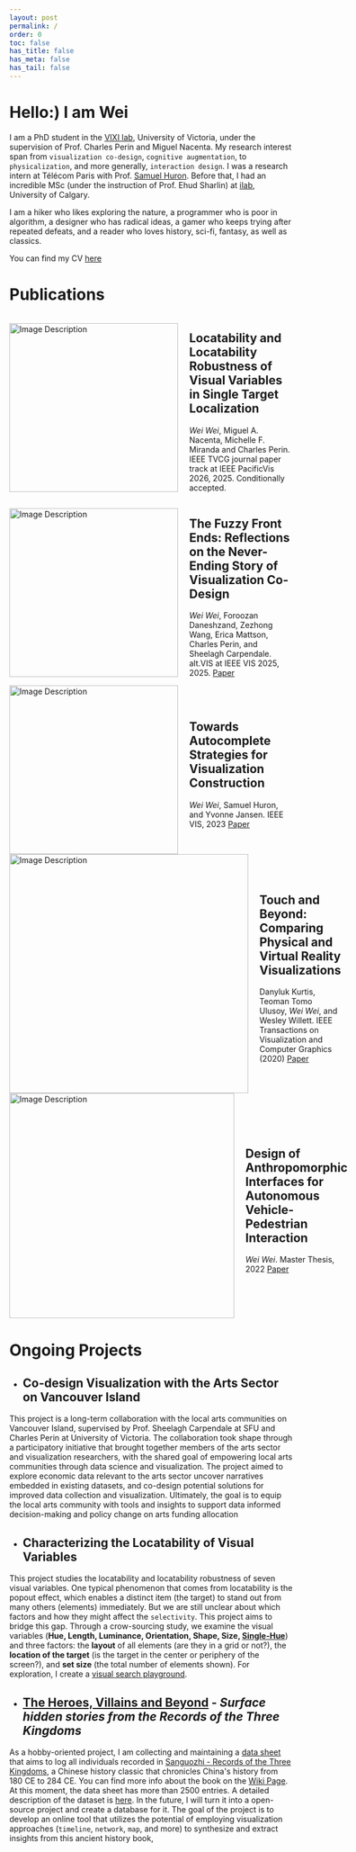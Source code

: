 ```yaml
---
layout: post
permalink: /
order: 0
toc: false
has_title: false
has_meta: false
has_tail: false
---
```


# Hello:\) I am Wei
I am a PhD student in the [VIXI lab](https://vixi.cs.uvic.ca/), University of Victoria, under the supervision of Prof. Charles Perin and Miguel Nacenta. My research interest span from `visualization co-design`, `cognitive augmentation`, to `physicalization`, and more generally, `interaction design`. I was a research intern at Télécom Paris with Prof. [Samuel Huron](https://perso.telecom-paristech.fr/shuron/#!index.md). Before that, I had an incredible MSc (under the instruction of Prof. Ehud Sharlin) at [ilab](https://ilab.ucalgary.ca/), University of Calgary. 

I am a hiker who likes exploring the nature, a programmer who is poor in algorithm, a designer who has radical ideas, a gamer who keeps trying after repeated defeats, and a reader who loves history, sci-fi, fantasy, as well as classics.

You can find my CV [here](/assets/pdf/CV.pdf) 

# Publications

<div style="display: flex; align-items: center;">
    <img src="https://cdn.jsdelivr.net/gh/antimelee/media-Pages/image/PacificVIS26.png" alt="Image Description" style="width: 300px;">
    <div  style="margin-left: 20px;">
        <h2>Locatability and Locatability Robustness of Visual Variables in Single Target Localization</h2>
        <p><em>Wei Wei</em>, Miguel A. Nacenta, Michelle F. Miranda and Charles Perin. IEEE TVCG journal paper track at IEEE PacificVis 2026, 2025. Conditionally accepted.
    </div>
</div>

<div style="display: flex; align-items: center;">
    <img src="https://cdn.jsdelivr.net/gh/antimelee/media-Pages/image/altVIS25.png" alt="Image Description" style="width: 300px;">
    <div  style="margin-left: 20px;">
        <h2>The Fuzzy Front Ends: Reflections on the Never-Ending Story of Visualization Co-Design</h2>
        <p><em>Wei Wei</em>, Foroozan Daneshzand, Zezhong Wang, Erica Mattson, Charles Perin, and Sheelagh Carpendale. alt.VIS at IEEE VIS 2025, 2025. <a href="https://altvis.github.io/#fuzzy-front-ends" target="_blank">Paper</a></p>
    </div>
</div>


<div style="display: flex; align-items: center;">
    <img src="https://cdn.jsdelivr.net/gh/antimelee/media-Pages/image/IEEEVIS23.png" alt="Image Description" style="width: 300px;">
    <div  style="margin-left: 20px;">
        <h2>Towards Autocomplete Strategies for Visualization Construction</h2>
        <p><em>Wei Wei</em>, Samuel Huron, and Yvonne Jansen. IEEE VIS, 2023 <a href="https://ieeexplore.ieee.org/document/10360879" target="_blank">Paper</a></p>
    </div>
</div>

<div style="display: flex; align-items: center;">
    <img src="https://cdn.jsdelivr.net/gh/antimelee/media-Pages/image/TVCG20.png" alt="Image Description" style="width: 425px;">
    <div  style="margin-left: 20px;">
        <h2>Touch and Beyond: Comparing Physical and Virtual Reality Visualizations</h2>
        <p>Danyluk Kurtis, Teoman Tomo Ulusoy, <em>Wei Wei</em>, and Wesley Willett. IEEE Transactions on Visualization and Computer Graphics (2020) <a href="https://doi.org/10.1109/TVCG.2020.3023336" target="_blank">Paper</a></p>
    </div>
</div>

<div style="display: flex; align-items: center;">
    <img src="https://cdn.jsdelivr.net/gh/antimelee/media-Pages/image/AnthroAV.png" alt="Image Description" style="width: 400px;">
    <div  style="margin-left: 20px;">
        <h2>Design of Anthropomorphic Interfaces for Autonomous Vehicle-Pedestrian Interaction</h2>
        <p><em>Wei Wei</em>. Master Thesis, 2022 <a href="https://dx.doi.org/10.11575/PRISM/40689" target="_blank">Paper</a></p>
    </div>
</div>




# Ongoing Projects

- ## Co-design Visualization with the Arts Sector on Vancouver Island
This project is a long-term collaboration with the local arts communities on Vancouver Island, supervised by Prof. Sheelagh Carpendale at SFU and Charles Perin at University of Victoria. The collaboration took shape through a participatory initiative that brought together members of the arts sector and visualization researchers, with the shared goal of empowering local arts communities through data science and visualization. The project aimed to explore economic data relevant to the arts sector uncover narratives embedded in existing datasets, and co-design potential solutions for improved data collection and visualization. Ultimately, the goal is to equip the local arts community with tools and insights to support data informed decision-making and policy change on arts funding allocation

- ## Characterizing the Locatability of Visual Variables

This project studies the locatability and locatability robustness of seven visual variables. One typical phenomenon that comes from locatability is the popout effect, which enables a distinct item (the target) to stand out from many others (elements) immediately. But we are still unclear about which factors and how they might affect the `selectivity`. This project aims to bridge this gap. Through a crow-sourcing study, we examine the visual variables (**Hue, Length, Luminance, Orientation, Shape, Size, [Single-Hue](https://observablehq.com/@d3/color-schemes)**) and three factors: the **layout** of all elements (are they in a grid or not?), the **location of the target** (is the target in the center or periphery of the screen?), and **set size** (the total number of elements shown). For exploration, I create a [visual search playground](https://weiwei-uvic.github.io).

- ## [The Heroes, Villains and Beyond](https://weiwei-uvic.github.io/sanguo/) - *Surface hidden stories from the Records of the Three Kingdoms*

As a hobby-oriented project, I am collecting and maintaining a [data sheet](https://docs.google.com/spreadsheets/d/1c7hnmNIeD9X5W6P7Wx2E4V9_g49-ShKPHRUv_ad3ozw/edit?usp=sharing) that aims to log all individuals recorded in [Sanguozhi - Records of the Three Kingdoms](https://zh.wikisource.org/wiki/%E4%B8%89%E5%9C%8B%E5%BF%97), a Chinese history classic that chronicles China's history from 180 CE to 284 CE. You can find more info about the book on the [Wiki Page](https://en.wikipedia.org/wiki/Records_of_the_Three_Kingdoms). At this moment, the data sheet has more than 2500 entries. A detailed description of the dataset is [here](https://github.com/weiwei-uvic/sanguo/blob/main/README.md). In the future, I will turn it into a open-source project and create a database for it.
The goal of the project is to develop an online tool that utilizes the potential of employing visualization approaches (`timeline`, `network`, `map`, and more) to synthesize and extract insights from this ancient history book, 

